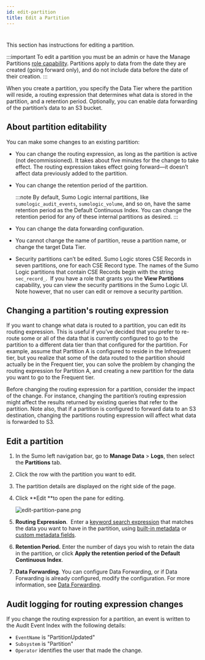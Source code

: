 ```yaml
---
id: edit-partition
title: Edit a Partition
---
```


#

This section has instructions for editing a partition.  

:::important
To edit a partition you must be an admin or have the Manage Partitions [role capability](../users-and-roles/roles/role-capabilities.md). Partitions apply to data from the date they are created (going forward only), and do not include data before the date of their creation.
:::

When you create a partition, you specify the Data Tier where the partition will reside, a routing expression that determines what data is stored in the partition, and a retention period. Optionally, you can enable data forwarding of the partition’s data to an S3 bucket.  

## About partition editability

You can make some changes to an existing partition:  

* You can change the routing expression, as long as the partition is active (not decommissioned). It takes about five minutes for the change to take effect. The routing expression takes effect going forward—it doesn’t affect data previously added to the partition. 
* You can change the retention period of the partition.

    :::note
    By default, Sumo Logic internal partitions, like `sumologic_audit_events`, `sumologic_volume`, and so on, have the same retention period as the Default Continuous Index. You can change the retention period for any of these internal partitions as desired.
    :::

* You can change the data forwarding configuration.
* You cannot change the name of partition, reuse a partition name, or change the target Data Tier.  
* Security partitions can’t be edited. Sumo Logic stores CSE Records in seven partitions, one for each CSE Record type. The names of the Sumo Logic partitions that contain CSE Records begin with the string `sec_record_`.  If you have a role that grants you the **View Partitions** capability, you can view the security partitions in the Sumo Logic UI. Note however, that no user can edit or remove a security partition.

## Changing a partition's routing expression

If you want to change what data is routed to a partition, you can edit its routing expression. This is useful if you’ve decided that you prefer to re-route some or all of the data that is currently configured to go to the partition to a different data tier than that configured for the partition. For example, assume that Partition A is configured to reside in the Infrequent tier, but you realize that some of the data routed to the partition should actually be in the Frequent tier, you can solve the problem by changing the routing expression for Partition A, and creating a new partition for the data you want to go to the Frequent tier. 

Before changing the routing expression for a partition, consider the impact of the change. For instance, changing the partition’s routing expression might affect the results returned by existing queries that refer to the partition. Note also, that if a partition is configured to forward data to an S3 destination, changing the partitions routing expression will affect what data is forwarded to S3.

## Edit a partition

1. In the Sumo left navigation bar, go to **Manage Data** \> **Logs**, then select the **Partitions** tab.
1. Click the row with the partition you want to edit.
1. The partition details are displayed on the right side of the page.
1. Click **Edit **to open the pane for editing.

    ![edit-partition-pane.png](/img/partitions-and-data-tiers/edit-partition-pane.png)

1. **Routing Expression**.  Enter a [keyword search expression](../../search/get-started-with-search/build-search/keyword-search-expressions.md) that matches the data you want to have in the partition, using [built-in metadata](/docs/search/get-started-with-search/search-basics/built-in-metadata) or [custom metadata fields](../fields.md).
1. **Retention Period.** Enter the number of days you wish to retain the data in the partition, or click **Apply the retention period of the Default Continuous Index**.
1. **Data Forwarding**. You can configure Data Forwarding, or if Data Forwarding is already configured, modify the configuration. For more information, see [Data Forwarding](/docs/manage/data-forwarding).

## Audit logging for routing expression changes

If you change the routing expression for a partition, an event is
written to the Audit Event Index with the following details:

* `EventName` is "PartitionUpdated"
* `Subsystem` is "Partition"
* `Operator` identifies the user that made the change. 
